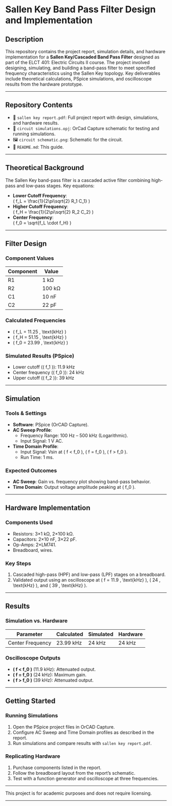 # Sallen Key Band Pass Filter Design and Implementation

## Description
This repository contains the project report, simulation details, and hardware implementation for a **Sallen Key/Cascaded Band Pass Filter** designed as part of the ELCT 401: Electric Circuits II course. The project involved designing, simulating, and building a band-pass filter to meet specified frequency characteristics using the Sallen Key topology. Key deliverables include theoretical calculations, PSpice simulations, and oscilloscope results from the hardware prototype.

---

## Repository Contents
- 📄 `sallen key report.pdf`: Full project report with design, simulations, and hardware results.
- 📂 `circuit simulations.opj`: OrCad Capture schematic for testing and running simulations.
- 🖼️ `circuit schematic.png`: Schematic for the circuit.
- 📝 `README.md`: This guide.

---

## Theoretical Background
The Sallen Key band-pass filter is a cascaded active filter combining high-pass and low-pass stages. Key equations:  
- **Lower Cutoff Frequency**:  
  \( f_L = \frac{1}{2\pi\sqrt{2} R_1 C_1} \)  
- **Higher Cutoff Frequency**:  
  \( f_H = \frac{1}{2\pi\sqrt{2} R_2 C_2} \)  
- **Center Frequency**:  
  \( f_0 = \sqrt{f_L \cdot f_H} \)  

---

## Filter Design
### Component Values
| Component | Value       |
|-----------|-------------|
| R1        | 1 kΩ        |
| R2        | 100 kΩ      |
| C1        | 10 nF       |
| C2        | 22 pF       |

### Calculated Frequencies
- \( f_L = 11.25 \, \text{kHz} \)
- \( f_H = 51.15 \, \text{kHz} \)
- \( f_0 = 23.99 \, \text{kHz} \)

### Simulated Results (PSpice)
- Lower cutoff (\( f_1 \)): 11.9 kHz  
- Center frequency (\( f_0 \)): 24 kHz  
- Upper cutoff (\( f_2 \)): 39 kHz  

---

## Simulation
### Tools & Settings
- **Software**: PSpice (OrCAD Capture).  
- **AC Sweep Profile**:  
  - Frequency Range: 100 Hz – 500 kHz (Logarithmic).  
  - Input Signal: 1 V AC.  
- **Time Domain Profile**:  
  - Input Signal: Vsin at \( f < f_0 \), \( f = f_0 \), \( f > f_0 \).  
  - Run Time: 1 ms.  

### Expected Outcomes
- **AC Sweep**: Gain vs. frequency plot showing band-pass behavior.  
- **Time Domain**: Output voltage amplitude peaking at \( f_0 \).  

---

## Hardware Implementation
### Components Used
- Resistors: 3×1 kΩ, 2×100 kΩ.  
- Capacitors: 2×10 nF, 3×22 pF.  
- Op-Amps: 2×LM741.  
- Breadboard, wires.  

### Key Steps
1. Cascaded high-pass (HPF) and low-pass (LPF) stages on a breadboard.  
2. Validated output using an oscilloscope at \( f = 11.9 \, \text{kHz} \), \( 24 \, \text{kHz} \), and \( 39 \, \text{kHz} \).  

---

## Results
### Simulation vs. Hardware
| Parameter       | Calculated | Simulated | Hardware |
|-----------------|------------|-----------|----------|
| Center Frequency | 23.99 kHz  | 24 kHz    | 24 kHz  |

### Oscilloscope Outputs
- **\( f < f_0 \)** (11.9 kHz): Attenuated output.  
- **\( f = f_0 \)** (24 kHz): Maximum gain.  
- **\( f > f_0 \)** (39 kHz): Attenuated output.  

---

## Getting Started
### Running Simulations
1. Open the PSpice project files in OrCAD Capture.  
2. Configure AC Sweep and Time Domain profiles as described in the report.  
3. Run simulations and compare results with `sallen key report.pdf`.  

### Replicating Hardware
1. Purchase components listed in the report.  
2. Follow the breadboard layout from the report’s schematic.  
3. Test with a function generator and oscilloscope at three frequencies.  

---

This project is for academic purposes and does not require licensing.  

--- 

